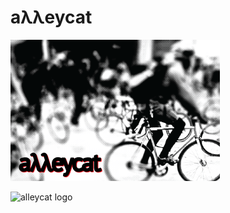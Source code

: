 # aλλeycat

![](doc/logo-2.png?raw=true)

![alleycat logo](https://raw.github.com/ocramz/alleycat/master/doc/logo-2.png?raw=true)